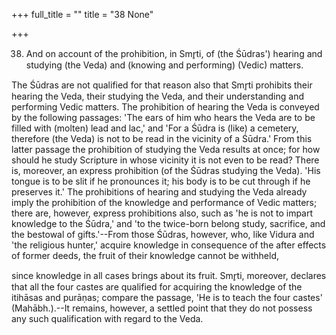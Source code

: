 +++
full_title = ""
title = "38 None"

+++


38. And on account of the prohibition, in Smr̥ti, of (the Śūdras') hearing and studying (the Veda) and (knowing and performing) (Vedic) matters.

The Śūdras are not qualified for that reason also that Smr̥ti prohibits their hearing the Veda, their studying the Veda, and their understanding and performing Vedic matters. The prohibition of hearing the Veda is conveyed by the following passages: 'The ears of him who hears the Veda are to be filled with (molten) lead and lac,' and 'For a Śūdra is (like) a cemetery, therefore (the Veda) is not to be read in the vicinity of a Śūdra.' From this latter passage the prohibition of studying the Veda results at once; for how should he study Scripture in whose vicinity it is not even to be read? There is, moreover, an express prohibition (of the Śūdras studying the Veda). 'His tongue is to be slit if he pronounces it; his body is to be cut through if he preserves it.' The prohibitions of hearing and studying the Veda already imply the prohibition of the knowledge and performance of Vedic matters; there are, however, express prohibitions also, such as 'he is not to impart knowledge to the Śūdra,' and 'to the twice-born belong study, sacrifice, and the bestowal of gifts.'--From those Śūdras, however, who, like Vidura and 'the religious hunter,' acquire knowledge in consequence of the after effects of former deeds, the fruit of their knowledge cannot be withheld,

since knowledge in all cases brings about its fruit. Smr̥ti, moreover, declares that all the four castes are qualified for acquiring the knowledge of the itihāsas and purāṇas; compare the passage, 'He is to teach the four castes' (Mahābh.).--It remains, however, a settled point that they do not possess any such qualification with regard to the Veda.

